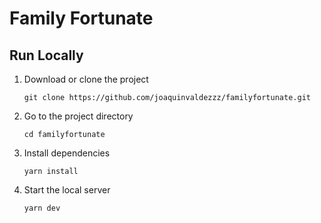 # Family Fortunate

<!-- TODO: Write a project description -->

<!-- Create Table of Contents -->

## Run Locally

1. Download or clone the project

   ```
   git clone https://github.com/joaquinvaldezzz/familyfortunate.git
   ```

2. Go to the project directory

   ```
   cd familyfortunate
   ```

3. Install dependencies

   ```
   yarn install
   ```

4. Start the local server

   ```
   yarn dev
   ```
